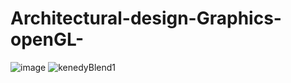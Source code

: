 # Architectural-design-Graphics-openGL-



![image](https://github.com/ben-on/3D-model-of-J.Kennedy-Library/assets/91593613/96611e18-fc68-4463-8523-763cf91729c7)
![kenedyBlend1](https://github.com/ben-on/3D-model-of-J.Kennedy-Library/assets/91593613/d194bc3c-8469-4b6a-9d12-abb783603d2e)
